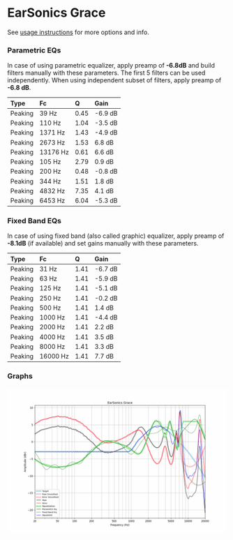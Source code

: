 # EarSonics Grace
See [usage instructions](https://github.com/jaakkopasanen/AutoEq#usage) for more options and info.

### Parametric EQs
In case of using parametric equalizer, apply preamp of **-6.8dB** and build filters manually
with these parameters. The first 5 filters can be used independently.
When using independent subset of filters, apply preamp of **-6.8 dB**.

| Type    | Fc       |    Q | Gain    |
|:--------|:---------|:-----|:--------|
| Peaking | 39 Hz    | 0.45 | -6.9 dB |
| Peaking | 110 Hz   | 1.04 | -3.5 dB |
| Peaking | 1371 Hz  | 1.43 | -4.9 dB |
| Peaking | 2673 Hz  | 1.53 | 6.8 dB  |
| Peaking | 13176 Hz | 0.61 | 6.6 dB  |
| Peaking | 105 Hz   | 2.79 | 0.9 dB  |
| Peaking | 200 Hz   | 0.48 | -0.8 dB |
| Peaking | 344 Hz   | 1.51 | 1.8 dB  |
| Peaking | 4832 Hz  | 7.35 | 4.1 dB  |
| Peaking | 6453 Hz  | 6.04 | -5.3 dB |

### Fixed Band EQs
In case of using fixed band (also called graphic) equalizer, apply preamp of **-8.1dB**
(if available) and set gains manually with these parameters.

| Type    | Fc       |    Q | Gain    |
|:--------|:---------|:-----|:--------|
| Peaking | 31 Hz    | 1.41 | -6.7 dB |
| Peaking | 63 Hz    | 1.41 | -5.9 dB |
| Peaking | 125 Hz   | 1.41 | -5.1 dB |
| Peaking | 250 Hz   | 1.41 | -0.2 dB |
| Peaking | 500 Hz   | 1.41 | 1.4 dB  |
| Peaking | 1000 Hz  | 1.41 | -4.4 dB |
| Peaking | 2000 Hz  | 1.41 | 2.2 dB  |
| Peaking | 4000 Hz  | 1.41 | 3.5 dB  |
| Peaking | 8000 Hz  | 1.41 | 3.3 dB  |
| Peaking | 16000 Hz | 1.41 | 7.7 dB  |

### Graphs
![](./EarSonics%20Grace.png)